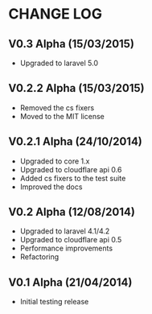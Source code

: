 CHANGE LOG
==========


## V0.3 Alpha (15/03/2015)

* Upgraded to laravel 5.0


## V0.2.2 Alpha (15/03/2015)

* Removed the cs fixers
* Moved to the MIT license


## V0.2.1 Alpha (24/10/2014)

* Upgraded to core 1.x
* Upgraded to cloudflare api 0.6
* Added cs fixers to the test suite
* Improved the docs


## V0.2 Alpha (12/08/2014)

* Upgraded to laravel 4.1/4.2
* Upgraded to cloudflare api 0.5
* Performance improvements
* Refactoring


## V0.1 Alpha (21/04/2014)

* Initial testing release
